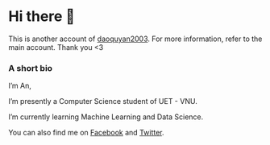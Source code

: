 # Hi there 👋

This is another account of [daoquyan2003](https://github.com/daoquyan2003). For more information, refer to the main account. Thank you <3

### A short bio

I’m An,

I’m presently a Computer Science student of UET - VNU.

I’m currently learning Machine Learning and Data Science.

You can also find me on [Facebook](https://www.facebook.com/dqa2003) and [Twitter](https://twitter.com/daoquyan).
